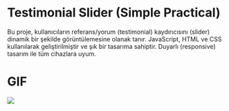 # Testimonial Slider (Simple Practical)
Bu proje, kullanıcıların referans/yorum (testimonial) kaydırıcısını (slider) dinamik bir şekilde görüntülemesine olanak tanır. JavaScript, HTML ve CSS kullanılarak geliştirilmiştir ve şık bir tasarıma sahiptir. Duyarlı (responsive) tasarım ile tüm cihazlara uyum.

# GIF

![](image/Ekran-Kaydı-2025-01-07-00.59.07.gif)


